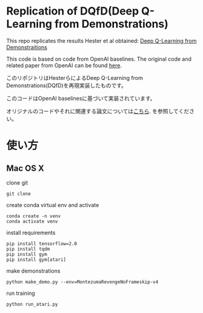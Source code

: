 # Replication of DQfD(Deep Q-Learning from Demonstrations)
This repo replicates the results Hester et al obtained:
[Deep Q-Learning from Demonstraitions](https://arxiv.org/abs/1704.03732 "Deep Q-Learning from Demonstraitions")

This code is based on code from OpenAI baselines. The original code and related paper from OpenAI can be found [here](https://github.com/openai/baselines "here").

このリポジトリはHesterらによるDeep Q-Learning from Demonstrations(DQfD)を再現実装したものです。

このコードはOpenAI baselinesに基づいて実装されています。

オリジナルのコードやそれに関連する論文については[こちら](https://github.com/openai/baselines "こちら").
を参照してください。

# 使い方
## Mac OS X
clone git
```python:
git clone 
```

create conda virtual env and activate
```python:
conda create -n venv
conda activate venv
```

install requirements
```python:
pip install tensorflow=2.0
pip install tqdm
pip install gym
pip install gym[atari]
```

make demonstrations
```python:
python make_demo.py --env=MontezumaRevengeNoFrameskip-v4
```

run training
```python:
python run_atari.py
```

